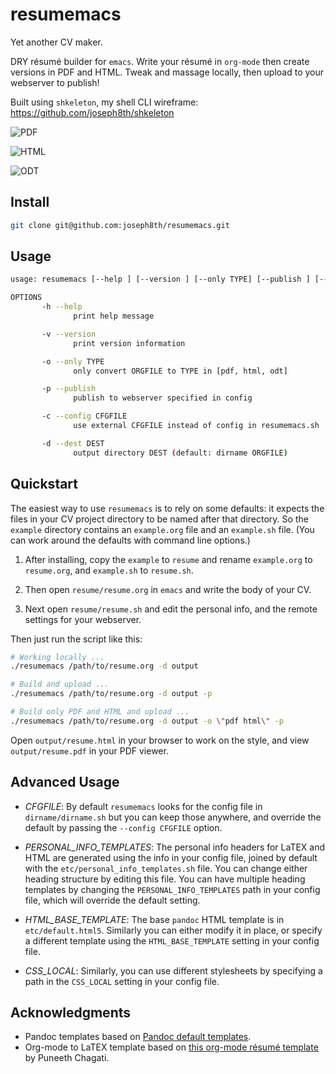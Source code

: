 # resumemacs

Yet another CV maker.

DRY résumé builder for `emacs`. Write your résumé in `org-mode` then create versions in PDF and HTML. Tweak and massage locally, then upload to your webserver to publish!

Built using `shkeleton`, my shell CLI wireframe: https://github.com/joseph8th/shkeleton

![PDF](http://joseph8th.com/static/images/resumemacs-pdf.png)

![HTML](http://joseph8th.com/static/images/resumemacs-html.png)

![ODT](http://joseph8th.com/static/images/resumemacs-odt.png)

## Install

```bash
git clone git@github.com:joseph8th/resumemacs.git
```

## Usage

```bash
usage: resumemacs [--help ] [--version ] [--only TYPE] [--publish ] [--config CFGFILE] [--dest DEST] ORGFILE

OPTIONS
       -h --help
              print help message

       -v --version
              print version information

       -o --only TYPE
              only convert ORGFILE to TYPE in [pdf, html, odt]

       -p --publish
              publish to webserver specified in config

       -c --config CFGFILE
              use external CFGFILE instead of config in resumemacs.sh

       -d --dest DEST
              output directory DEST (default: dirname ORGFILE)
```

## Quickstart

The easiest way to use `resumemacs` is to rely on some defaults: it expects the files in your CV project directory to be named after that directory. So the `example` directory contains an `example.org` file and an `example.sh` file. (You can work around the defaults with command line options.)

1. After installing, copy the `example` to `resume` and rename `example.org` to `resume.org`, and `example.sh` to `resume.sh`.

2. Then open `resume/resume.org` in `emacs` and write the body of your CV.

3. Next open `resume/resume.sh` and edit the personal info, and the remote settings for your webserver.

Then just run the script like this:

```bash
# Working locally ...
./resumemacs /path/to/resume.org -d output

# Build and upload ...
./resumemacs /path/to/resume.org -d output -p

# Build only PDF and HTML and upload ...
./resumemacs /path/to/resume.org -d output -o \"pdf html\" -p
```

Open `output/resume.html` in your browser to work on the style, and view `output/resume.pdf` in your PDF viewer.

## Advanced Usage

* *CFGFILE*: By default `resumemacs` looks for the config file in `dirname/dirname.sh` but you can keep those anywhere, and override the default by passing the `--config CFGFILE` option.

* *PERSONAL_INFO_TEMPLATES*: The personal info headers for LaTEX and HTML are generated using the info in your config file, joined by default with the `etc/personal_info_templates.sh` file. You can change either heading structure by editing this file. You can have multiple heading templates by changing the `PERSONAL_INFO_TEMPLATES` path in your config file, which will override the default setting.

* *HTML_BASE_TEMPLATE*: The base `pandoc` HTML template is in `etc/default.html5`. Similarly you can either modify it in place, or specify a different template using the `HTML_BASE_TEMPLATE` setting in your config file.

* *CSS_LOCAL*: Similarly, you can use different stylesheets by specifying a path in the `CSS_LOCAL` setting in your config file.

## Acknowledgments

* Pandoc templates based on [Pandoc default templates](https://github.com/jgm/pandoc-templates).
* Org-mode to LaTEX template based on [this org-mode résumé template](https://github.com/punchagan/resume) by Puneeth Chagati.
